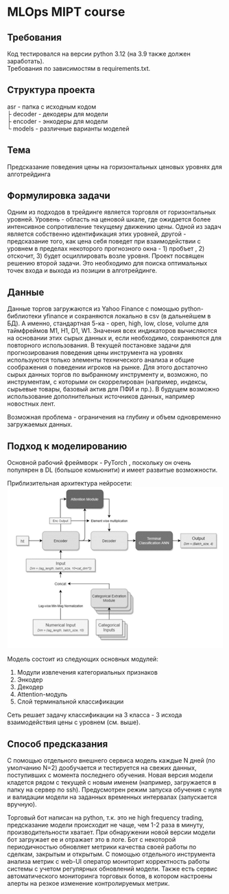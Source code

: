 ﻿# MLOps MIPT course

## Требования 
Код тестировался на версии python 3.12 (на 3.9 также должен заработать).\
Требования по зависимостям в requirements.txt.

## Структура проекта
asr - папка с исходным кодом\
   ├ decoder - декодеры для модели\
   ├ encoder - энкодеры для модели\
   └ models  - различные варианты моделей


## Тема
   Предсказание поведения цены на горизонтальных ценовых уровнях для алготрейдинга

## Формулировка задачи
   Одним из подходов в трейдинге является торговля от горизонтальных уровней. Уровень - область на ценовой шкале, где ожидается более интенсивное сопротивление текущему движению цены. Одной из задач является собственно идентификация этих уровней, другой - предсказание того, как цена себя поведет при взаимодействии с уровнем в пределах некоторого прогнозного окна - 1) пробъет , 2) отскочит, 3) будет осциллировать возле уровня. 
   Проект посвящен решению второй задачи. Это необходимо для поиска оптимальных точек входа и выхода из позиции в алготрейдинге.


## Данные
   Данные торгов загружаются из Yahoo Finance с помощью python-библиотеки yfinance и сохраняются локально в csv (в дальнейшем в БД). А именно, стандартная 5-ка - open, high, low, close, volume для таймфреймов M1, H1, D1, W1. Значения всех индикаторов вычисляются на основании этих сырых данных и, если необходимо, сохраняются для повторного использования.  В текущей постановке задачи для прогнозирования поведения цены инструмента на уровнях используются только элементы технического анализа и общие соображения о поведении игроков на рынке. Для этого достаточно сырых данных торгов по выбранному инструменту и, возможно, по инструментам, с которыми он скоррелирован (например, индексы, сырьевые товары, базовый актив для ПФИ и пр.). В будущем возможно использование дополнительных источников данных, например новостных лент.
   
   Возможная проблема - ограничения на глубину и объем одновременно загружаемых данных.

## Подход к моделированию
   Основной рабочий фреймворк  - PyTorch , поскольку он очень популярен в DL (большое комьюнити) и имеет развитые возможности.

   Приблизительная архитектура нейросети: 
   ![model.JPG](model.JPG "Приблизительная архитектура нейросети")
   
Модель состоит из следующих основных модулей: 
   1. Модули извлечения категориальных признаков 
   1. Энкодер
   1. Декодер
   1. Attention-модуль
   1. Слой терминальной классификации
          
Сеть решает задачу классификации на 3 класса  - 3 исхода взаимодействия цены с уровнем (см. выше).

## Способ предсказания 
С помощью отдельного внешнего сервиса модель каждые N дней (по умолчанию N=2) дообучается и тестируется на свежих данных, поступивших с момента последнего обучения. Новая версия модели кладется рядом с текущей с новым именем (например, загружается в папку на сервер по ssh). Предусмотрен режим запуска обучения с нуля и валидации модели на заданных временных интервалах (запускается вручную).

Торговый бот написан на python, т.к. это не high frequency trading, предсказание модели происходит не чаще, чем 1-2 раза в минуту, производительности хватает. При обнаружении новой версии модели бот загружает ее и отражает это в логе. Бот с некоторой периодичностью обновляет метрики качества своей работы по сделкам, закрытым и открытым. С помощью отдельного инструмента анализа метрик с web-UI оператор мониторит корректность работы системы с учетом регулярных обновлений модели. Также есть сервис автоматического мониторинга торговых ботов, в котором настроены алерты на резкое изменение контролируемых метрик.

